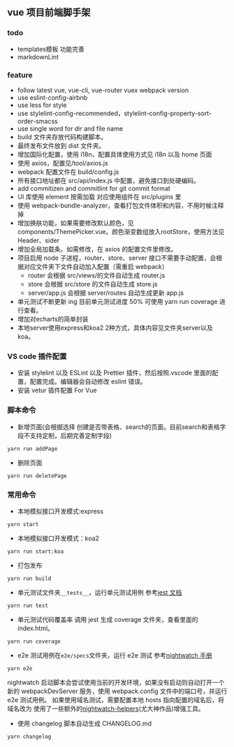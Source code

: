 ## vue 项目前端脚手架

### todo

- templates模板 功能完善
- markdownLint 

### feature

- follow latest vue, vue-cli, vue-router vuex webpack version
- use eslint-config-airbnb
- use less for style
- use stylelint-config-recommended，stylelint-config-property-sort-order-smacss
- use single word for dir and file name
- build 文件夹存放代码构建脚本。
- 最终发布文件放到 dist 文件夹。
- 增加国际化配置，使用 i18n，配置具体使用方式见 i18n 以及 home 页面
- 使用 axios，配置见/tool/axios.js
- webpack 配置文件在 build/config.js
- 所有接口地址都在 src/api/index.js 中配置，避免接口到处硬编码。
- add commitizen and commitlint for git commit format
- UI 库使用 element 按需加载 对应使用组件在 src/plugins 里
- 使用 webpack-bundle-analyzer，查看打包文件体积和内容，不用时候注释掉
- 增加换肤功能，如果需要修改默认颜色，见 components/ThemePicker.vue。颜色渐变数组放入rootStore，使用方法见Header、sider
- 增加全局加载条。如需修改，在 axios 的配置文件里修改。
- 项目启用 node 子进程，router、store、server 接口不需要手动配置，会根据对应文件夹下文件自动加入配置（需重启 webpack）
  - router 会根据 src/views/的文件自动生成 router.js
  - store 会根据 src/store 的文件自动生成 store.js
  - server/app.js 会根据 server/routes 自动生成更新 app.js
- 单元测试不断更新 ing 目前单元测试进度 50% 可使用 yarn run coverage 进行查看。
- 增加对echarts的简单封装
- 本地server使用express和koa2 2种方式，具体内容见文件夹server以及koa。

### VS code 插件配置

- 安装 stylelint 以及 ESLint 以及 Prettier 插件，然后按照.vscode 里面的配置，配置完成。编辑器会自动修改 eslint 错误。
- 安装 vetur 插件配置 For Vue

### 脚本命令

- 新增页面(会根据选择 创建是否带表格、search的页面。目前search和表格字段不支持定制，后期完善定制字段)
```
yarn run addPage
```

- 删除页面
```
yarn run deletePage
```


### 常用命令

- 本地模拟接口开发模式:express

```
yarn start
```

- 本地模拟接口开发模式：koa2
```
yarn run start:koa
```

- 打包发布

```
yarn run build
```

- 单元测试文件夹`__tests__`，运行单元测试用例
  参考[jest 文档](https://facebook.github.io/jest/)

```
yarn run test
```

- 单元测试代码覆盖率
  调用 jest 生成 coverage 文件夹，查看里面的 index.html。

```
yarn run coverage
```

- e2e 测试用例在`e2e/specs`文件夹，运行 e2e 测试
  参考[nightwatch 手册](http://nightwatchjs.org/api)

```
yarn e2e
```

nightwatch 启动脚本会尝试使用当前的开发环境，如果没有启动则自动打开一个新的 webpackDevServer 服务，使用 webpack.config 文件中的端口号，并运行 e2e 测试用例。
如果使用域名测试，需要配置本地 hosts 指向配置的域名后，将域名改为
使用了一些额外的[nightwatch-helpers](https://www.npmjs.com/package/nightwatch-helpers)(尤大神作品)增强工具。

- 使用 changelog 脚本自动生成 CHANGELOG.md

```
yarn changelog
```
